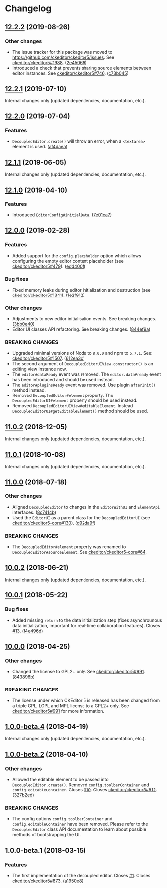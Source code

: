Changelog
=========

## [12.2.2](https://github.com/ckeditor/ckeditor5-editor-decoupled/compare/v12.2.1...v12.2.2) (2019-08-26)

### Other changes

* The issue tracker for this package was moved to https://github.com/ckeditor/ckeditor5/issues. See [ckeditor/ckeditor5#1988](https://github.com/ckeditor/ckeditor5/issues/1988). ([2e45069](https://github.com/ckeditor/ckeditor5-editor-decoupled/commit/2e45069))
* Introduced a check that prevents sharing source elements between editor instances. See [ckeditor/ckeditor5#746](https://github.com/ckeditor/ckeditor5/issues/746). ([c73b045](https://github.com/ckeditor/ckeditor5-editor-decoupled/commit/c73b045))


## [12.2.1](https://github.com/ckeditor/ckeditor5-editor-decoupled/compare/v12.2.0...v12.2.1) (2019-07-10)

Internal changes only (updated dependencies, documentation, etc.).


## [12.2.0](https://github.com/ckeditor/ckeditor5-editor-decoupled/compare/v12.1.1...v12.2.0) (2019-07-04)

### Features

* `DecoupledEditor.create()` will throw an error, when a `<textarea>` element is used. ([af4daea](https://github.com/ckeditor/ckeditor5-editor-decoupled/commit/af4daea))


## [12.1.1](https://github.com/ckeditor/ckeditor5-editor-decoupled/compare/v12.1.0...v12.1.1) (2019-06-05)

Internal changes only (updated dependencies, documentation, etc.).


## [12.1.0](https://github.com/ckeditor/ckeditor5-editor-decoupled/compare/v12.0.0...v12.1.0) (2019-04-10)

### Features

* Introduced `EditorConfig#initialData`. ([7e01ca7](https://github.com/ckeditor/ckeditor5-editor-decoupled/commit/7e01ca7))


## [12.0.0](https://github.com/ckeditor/ckeditor5-editor-decoupled/compare/v11.0.2...v12.0.0) (2019-02-28)

### Features

* Added support for the `config.placeholder` option which allows configuring the empty editor content placeholder (see [ckeditor/ckeditor5#479](https://github.com/ckeditor/ckeditor5/issues/479)). ([edd400f](https://github.com/ckeditor/ckeditor5-editor-decoupled/commit/edd400f))

### Bug fixes

* Fixed memory leaks during editor initialization and destruction (see [ckeditor/ckeditor5#1341](https://github.com/ckeditor/ckeditor5/issues/1341)). ([1e2f912](https://github.com/ckeditor/ckeditor5-editor-decoupled/commit/1e2f912))

### Other changes

* Adjustments to new editor initialisation events. See breaking changes. ([3bb0e40](https://github.com/ckeditor/ckeditor5-editor-decoupled/commit/3bb0e40))
* Editor UI classes API refactoring. See breaking changes. ([844ef9a](https://github.com/ckeditor/ckeditor5-editor-decoupled/commit/844ef9a))

### BREAKING CHANGES

* Upgraded minimal versions of Node to `8.0.0` and npm to `5.7.1`. See: [ckeditor/ckeditor5#1507](https://github.com/ckeditor/ckeditor5/issues/1507). ([612ea3c](https://github.com/ckeditor/ckeditor5-cloud-services/commit/612ea3c))
* The second argument of `DecoupledEditorUIView.constructor()` is an editing view instance now.
* The `editor#dataReady` event was removed. The `editor.data#ready` event has been introduced and should be used instead.
* The `editor#pluginsReady` event was removed. Use plugin `afterInit()` method instead.
* Removed `DecoupledEditor#element` property. The `DecoupledEditorUI#element` property should be used instead.
* Removed `DecoupledEditorUIView#editableElement`. Instead `DecoupledEditorUI#getEditableElement()` method should be used.


## [11.0.2](https://github.com/ckeditor/ckeditor5-editor-decoupled/compare/v11.0.1...v11.0.2) (2018-12-05)

Internal changes only (updated dependencies, documentation, etc.).


## [11.0.1](https://github.com/ckeditor/ckeditor5-editor-decoupled/compare/v11.0.0...v11.0.1) (2018-10-08)

Internal changes only (updated dependencies, documentation, etc.).


## [11.0.0](https://github.com/ckeditor/ckeditor5-editor-decoupled/compare/v10.0.2...v11.0.0) (2018-07-18)

### Other changes

* Aligned `DecoupledEditor` to changes in the `EditorWithUI` and `ElementApi` interfaces. ([8c7414b](https://github.com/ckeditor/ckeditor5-editor-decoupled/commit/8c7414b))
* Used the `EditorUI` as a parent class for the `DecoupledEditorUI` (see [ckeditor/ckeditor5-core#130](https://github.com/ckeditor/ckeditor5-core/issues/130)). ([d92da9f](https://github.com/ckeditor/ckeditor5-editor-decoupled/commit/d92da9f))

### BREAKING CHANGES

* The `DecoupledEditor#element` property was renamed to `DecoupledEditor#sourceElement`. See [ckeditor/ckeditor5-core#64](https://github.com/ckeditor/ckeditor5-core/issues/64).


## [10.0.2](https://github.com/ckeditor/ckeditor5-editor-decoupled/compare/v10.0.1...v10.0.2) (2018-06-21)

Internal changes only (updated dependencies, documentation, etc.).


## [10.0.1](https://github.com/ckeditor/ckeditor5-editor-decoupled/compare/v10.0.0...v10.0.1) (2018-05-22)

### Bug fixes

* Added missing `return` to the data initialization step (fixes asynchrounous data initialization, important for real-time collaboration features). Closes [#13](https://github.com/ckeditor/ckeditor5-editor-decoupled/issues/13). ([f4e496d](https://github.com/ckeditor/ckeditor5-editor-decoupled/commit/f4e496d))


## [10.0.0](https://github.com/ckeditor/ckeditor5-editor-decoupled/compare/v1.0.0-beta.4...v10.0.0) (2018-04-25)

### Other changes

* Changed the license to GPL2+ only. See [ckeditor/ckeditor5#991](https://github.com/ckeditor/ckeditor5/issues/991). ([843896b](https://github.com/ckeditor/ckeditor5-editor-decoupled/commit/843896b))

### BREAKING CHANGES

* The license under which CKEditor 5 is released has been changed from a triple GPL, LGPL and MPL license to a GPL2+ only. See [ckeditor/ckeditor5#991](https://github.com/ckeditor/ckeditor5/issues/991) for more information.


## [1.0.0-beta.4](https://github.com/ckeditor/ckeditor5-editor-decoupled/compare/v1.0.0-beta.2...v1.0.0-beta.4) (2018-04-19)

Internal changes only (updated dependencies, documentation, etc.).


## [1.0.0-beta.2](https://github.com/ckeditor/ckeditor5-editor-decoupled/compare/v1.0.0-beta.1...v1.0.0-beta.2) (2018-04-10)

### Other changes

* Allowed the editable element to be passed into `DecoupledEditor.create()`. Removed `config.toolbarContainer` and `config.editableContainer`. Closes [#10](https://github.com/ckeditor/ckeditor5-editor-decoupled/issues/10). Closes [ckeditor/ckeditor5#912](https://github.com/ckeditor/ckeditor5/issues/912). ([327b2ed](https://github.com/ckeditor/ckeditor5-editor-decoupled/commit/327b2ed))

### BREAKING CHANGES

* The config options `config.toolbarContainer` and `config.editableContainer` have been removed. Please refer to the `DecoupledEditor` class API documentation to learn about possible methods of bootstrapping the UI.


## 1.0.0-beta.1 (2018-03-15)

### Features

* The first implementation of the decoupled editor. Closes [#1](https://github.com/ckeditor/ckeditor5-editor-decoupled/issues/1). Closes [ckeditor/ckeditor5#873](https://github.com/ckeditor/ckeditor5/issues/873). ([a1950e8](https://github.com/ckeditor/ckeditor5-editor-decoupled/commit/a1950e8))
